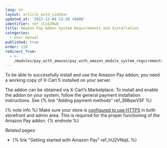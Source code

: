 ```yaml
---
lang: en
layout: article_with_sidebar
updated_at: '2017-12-04 12:20 +0400'
identifier: ref_iCibZ9wD
title: Amazon Pay Addon System Requirements and Installation
categories:
  - User manual
published: true
order: 110
redirect_from:
  - >-
    /modules/pay_with_amazon/pay_with_amazon_module_system_requirements_and_installation.html
---
```



To be able to successfully install and use the Amazon Pay addon, you need a working copy of X-Cart 5 installed on your server.

The addon can be obtained via X-Cart’s Marketplace. To install and enable the addon on your system, follow the general payment installation instructions. See {% link "Adding payment methods" ref_36BqwVSF %}

{% note info %}
Make sure your store is [configured to use HTTPS](https://kb.x-cart.com/general_setup/store_security/#step-2-use-ssl-certificates "Amazon Pay addon system requirements and installation") in both storefront and admin area. This is required for the proper functioning of the Amazon Pay addon.
{% endnote %}

_Related pages:_

*   {% link "Getting started with Amazon Pay" ref_hU2VNqiL %}
